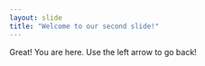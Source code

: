 ```yaml
---
layout: slide
title: "Welcome to our second slide!"
---
```

Great! You are here.
Use the left arrow to go back!
